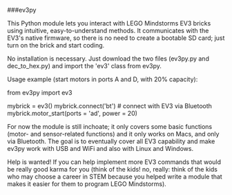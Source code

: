 ###ev3py

This Python module lets you interact with LEGO Mindstorms EV3 bricks using intuitive, easy-to-understand methods. It communicates with the EV3's native firmware, so there is no need to create a bootable SD card; just turn on the brick and start coding.

No installation is necessary. Just download the two files (ev3py.py and dec_to_hex.py) and import the 'ev3' class from ev3py.

Usage example (start motors in ports A and D, with 20% capacity):

from ev3py import ev3

mybrick = ev3()
mybrick.connect('bt') # connect with EV3 via Bluetooth
mybrick.motor_start(ports = 'ad', power = 20)

For now the module is still inchoate; it only covers some basic functions (motor- and sensor-related functions) and it only works on Macs, and only via Bluetooth. The goal is to eventually cover all EV3 capability and make ev3py work with USB and WiFi and also with Linux and Windows.

Help is wanted! If you can help implement more EV3 commands that would be really good karma for you (think of the kids! no, really: think of the kids who may choose a career in STEM because you helped write a module that makes it easier for them to program LEGO Mindstorms).
